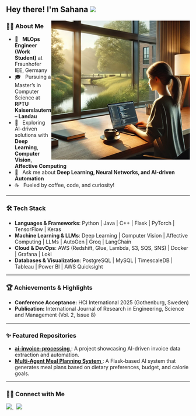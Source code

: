 <h2> Hey there! I'm Sahana <img src="https://github.com/souvikguria98/souvikguria98/blob/master/Hi.gif" width="25"></h2>
<img align="right" alt="Photo of me coding" src="https://github.com/Sahana24/Sahana24/blob/main/image.webp" width="380"/>

<h3> 👩‍💻 About Me </h3>

- 🔭 &nbsp; <strong>MLOps Engineer (Work Student)</strong> at Fraunhofer IEE, Germany
- 🎓 &nbsp; Pursuing a Master’s in Computer Science at <strong>RPTU Kaiserslautern – Landau</strong>
- 🤔 &nbsp; Exploring AI-driven solutions with <strong>Deep Learning</strong>, <strong>Computer Vision</strong>, <strong>Affective Computing</strong>
- 💬 &nbsp; Ask me about <strong>Deep Learning, Neural Networks, and AI-driven Automation</strong>
- ☕ &nbsp; Fueled by coffee, code, and curiosity!

---

<h3>🛠 Tech Stack</h3>

- <strong>Languages & Frameworks</strong>: Python | Java | C++ | Flask | PyTorch | TensorFlow | Keras
- <strong>Machine Learning & LLMs</strong>: Deep Learning | Computer Vision | Affective Computing | LLMs | AutoGen | Groq | LangChain
- <strong>Cloud & DevOps</strong>: AWS (Redshift, Glue, Lambda, S3, SQS, SNS) | Docker | Grafana | Loki 
- <strong>Databases & Visualization</strong>: PostgreSQL | MySQL | TimescaleDB | Tableau | Power BI | AWS Quicksight
---

<h3>🏆 Achievements & Highlights</h3>

- <strong>Conference Acceptance:</strong> HCI International 2025 (Gothenburg, Sweden)
- <strong>Publication:</strong> International Journal of Research in Engineering, Science and Management (Vol. 2, Issue 8)

---

<h3>✨ Featured Repositories</h3>
<ul>
  <li>
    <a href="https://github.com/Sahana24/ai-invoice-processing">
      <strong>ai-invoice-processing</strong>
    </a>: A project showcasing AI-driven invoice data extraction and automation.
  </li>
  <li>
    <a href="https://github.com/Sahana24/multi-agent-meal-planning">
      <strong>Multi-Agent Meal Planning System</strong>
    </a>: A Flask-based AI system that generates meal plans based on dietary preferences, budget, and calorie goals.
  </li>
</ul>

---

<h3> 🤝🏻 Connect with Me </h3>
<p align="left">
  <a href="mailto:sahana.ysubramanya24@gmail.com" target="_blank" rel="noopener noreferrer">
    <img src="https://img.icons8.com/plasticine/100/000000/gmail.png" width="50" />
  </a>
  &nbsp;
  <a href="https://www.linkedin.com/in/sahana-yadnakudige-subramanya-93b15015a" target="_blank" rel="noopener noreferrer">
    <img src="https://img.icons8.com/plasticine/100/000000/linkedin.png" width="50" />
  </a>
</p>
